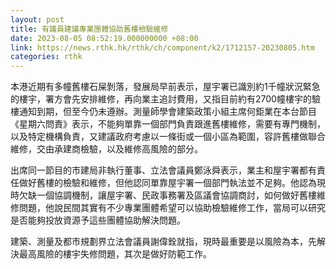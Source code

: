 ```yaml
---
layout: post
title: 有議員建議專業團體協助舊樓檢驗維修
date: 2023-08-05 08:52:19.000000000 +08:00
link: https://news.rthk.hk/rthk/ch/component/k2/1712157-20230805.htm
categories: rthk
---
```


本港近期有多幢舊樓石屎剝落，發展局早前表示，屋宇署已識別約1千幢狀況緊急的樓宇，署方會先安排維修，再向業主追討費用，又指目前約有2700幢樓宇的驗樓通知到期，但至今仍未遵辦。測量師學會建築政策小組主席何鉅業在本台節目《星期六問責》表示，不能夠單靠一個部門負責跟進舊樓維修，需要有專門機制，以及特定機構負責，又建議政府考慮以一條街或一個小區為範圍，容許舊樓做聯合維修，交由承建商檢驗，以及維修高風險的部分。

出席同一節目的市建局非執行董事、立法會議員鄭泳舜表示，業主和屋宇署都有責任做好舊樓的檢驗和維修，但他認同單靠屋宇署一個部門執法並不足夠。他認為現時欠缺一個協調機制，讓屋宇署、民政事務署及區議會協調商討，如何做好舊樓維修問題，他說民間其實有不少專業團體希望可以協助檢驗維修工作，當局可以研究是否能夠投放資源予這些團體協助解決問題。

建築、測量及都市規劃界立法會議員謝偉銓就指，現時最重要是以風險為本，先解決最高風險的樓宇失修問題，其次是做好防範工作。
